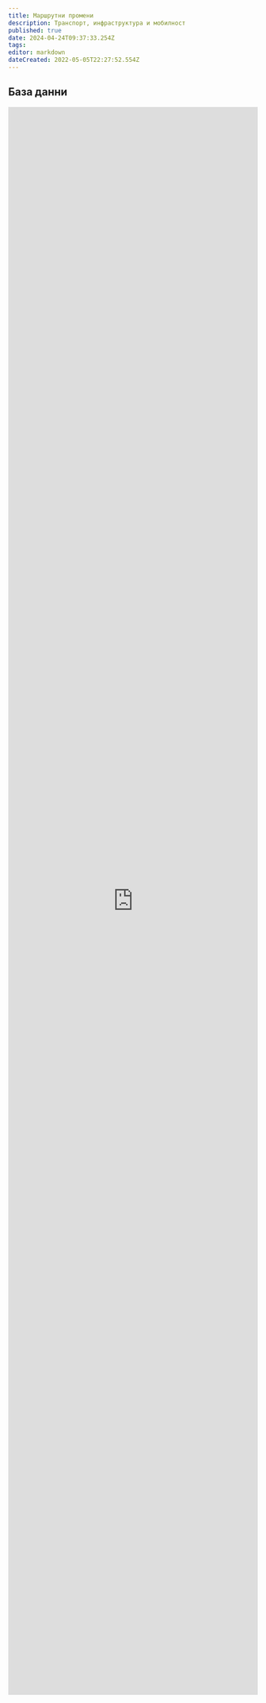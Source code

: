 ```yaml
---
title: Маршрутни промени
description: Транспорт, инфраструктура и мобилност
published: true
date: 2024-04-24T09:37:33.254Z
tags: 
editor: markdown
dateCreated: 2022-05-05T22:27:52.554Z
---
```


## База данни
<iframe src="https://trinmo.walnutphp.com/events" title="Разписания" scrolling="no" frameborder="0" style="width: 100%; min-height: 80vh">

## Постоянни промени
- [:arrow_right_hook: Промени през годините  *Приети с решение на СОС*](/bg/public-transport/route-changes/year-by-year)
{.links-list}